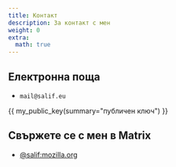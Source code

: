 ```yaml
---
title: Контакт
description: За контакт с мен
weight: 0
extra:
  math: true
---
```


## Електронна поща

- $\texttt{mail}\texttt{@}\texttt{salif.eu}$

{{ my_public_key(summary="публичен ключ") }}

## Свържете се с мен в Matrix

- [@salif:mozilla.org](https://matrix.to/#/@salif:mozilla.org)
